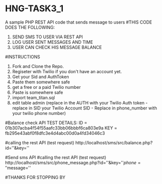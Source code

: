 # HNG-TASK3_1
A sample PHP REST API code that sends message to users
#THIS CODE DOES THE FOLLOWING:
1. SEND SMS TO USER VIA REST API
2. LOG USER SENT MESSAGES AND TIME
3. USER CAN CHECK HIS MESSAGE BALANCE

#INSTRUCTIONS
1. Fork and Clone the Repo.
2. Regiseter with Twilio if you don't have an account yet.
3. Get your Sid and AuthToken
4. Paste them somewhere safe
5. get a free or a paid Twilio number
6. Paste is somewhere safe
7. import team_titan.sql
8. edit table admin (replace in the AUTH with your Twilio Auth token - replace in SID your Twilio Account SID - Replace in phone_number with your twilio phone number)

#Balance check API
TEST DETAILS:
ID = 01b307acba4f54f55aafc33bb06bbbf6ca803e9a
KEY = fb295e43abf0f8dfc3e4d4abc00d0a4fd34046c3

#calling the rest API (test request)
http://localhost/sms/src/balance.php?id=''&key=''

#Send sms API
#calling the rest API (test request)
http://localhost/sms/src/phone_message.php?id=''&key=''$phone=''$message=''

#THANKS FOR STOPPING BY

